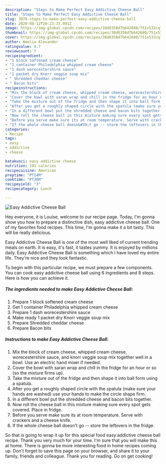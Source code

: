 ```yaml
---
description: "Steps to Make Perfect Easy Addictive Cheese Ball"
title: "Steps to Make Perfect Easy Addictive Cheese Ball"
slug: 3078-steps-to-make-perfect-easy-addictive-cheese-ball
date: 2020-08-12T20:23:37.091Z
image: https://img-global.cpcdn.com/recipes/38d0358d7b642680/751x532cq70/easy-addictive-cheese-ball-recipe-main-photo.jpg
thumbnail: https://img-global.cpcdn.com/recipes/38d0358d7b642680/751x532cq70/easy-addictive-cheese-ball-recipe-main-photo.jpg
cover: https://img-global.cpcdn.com/recipes/38d0358d7b642680/751x532cq70/easy-addictive-cheese-ball-recipe-main-photo.jpg
author: Amelia Alexander
ratingvalue: 4.7
reviewcount: 7
recipeingredient:
- "1 block softened cream cheese"
- "1 container Philadelphia whipped cream cheese"
- "1 dash worecestershire sauce"
- "1 packet dry Knorr veggie soup mix"
- " Shredded cheddar cheese"
- " Bacon bits"
recipeinstructions:
- "Mix the block of cream cheese, whipped cream cheese, worecestershire sauce, and knorr veggie soup mix together well in a bowl. Use an electric hand mixer if needed."
- "Cover the bowl with saran wrap and chill in the fridge for an hour or so (so the mixture firms up)."
- "Take the mixture out of the fridge and then shape it into ball form using a spatula."
- "After you get a roughly shaped circle with the spatula (make sure your hands are washed) use your hands to make the circle shape firm."
- "In a different bowl put the shredded cheese and bacon bits together."
- "Now roll the cheese ball in this mixture making sure every spot gets covered. Place in fridge."
- "Before you serve make sure its at room temperature. Serve with crackers and a cheese knife."
- "If the whole cheese ball doesn&#39;t go -- store the leftovers in the fridge."
categories:
- Recipe
tags:
- easy
- addictive
- cheese

katakunci: easy addictive cheese 
nutrition: 191 calories
recipecuisine: American
preptime: "PT14M"
cooktime: "PT36M"
recipeyield: "3"
recipecategory: Lunch

---
```



![Easy Addictive Cheese Ball](https://img-global.cpcdn.com/recipes/38d0358d7b642680/751x532cq70/easy-addictive-cheese-ball-recipe-main-photo.jpg)

Hey everyone, it is Louise, welcome to our recipe page. Today, I'm gonna show you how to prepare a distinctive dish, easy addictive cheese ball. One of my favorites food recipes. This time, I'm gonna make it a bit tasty. This will be really delicious.



Easy Addictive Cheese Ball is one of the most well liked of current trending meals on earth. It is easy, it's fast, it tastes yummy. It is enjoyed by millions daily. Easy Addictive Cheese Ball is something which I have loved my entire life. They're nice and they look fantastic.


To begin with this particular recipe, we must prepare a few components. You can cook easy addictive cheese ball using 6 ingredients and 8 steps. Here is how you can achieve it.

<!--inarticleads1-->

##### The ingredients needed to make Easy Addictive Cheese Ball:

1. Prepare 1 block softened cream cheese
1. Get 1 container Philadelphia whipped cream cheese
1. Prepare 1 dash worecestershire sauce
1. Make ready 1 packet dry Knorr veggie soup mix
1. Prepare  Shredded cheddar cheese
1. Prepare  Bacon bits




<!--inarticleads2-->

##### Instructions to make Easy Addictive Cheese Ball:

1. Mix the block of cream cheese, whipped cream cheese, worecestershire sauce, and knorr veggie soup mix together well in a bowl. Use an electric hand mixer if needed.
1. Cover the bowl with saran wrap and chill in the fridge for an hour or so (so the mixture firms up).
1. Take the mixture out of the fridge and then shape it into ball form using a spatula.
1. After you get a roughly shaped circle with the spatula (make sure your hands are washed) use your hands to make the circle shape firm.
1. In a different bowl put the shredded cheese and bacon bits together.
1. Now roll the cheese ball in this mixture making sure every spot gets covered. Place in fridge.
1. Before you serve make sure its at room temperature. Serve with crackers and a cheese knife.
1. If the whole cheese ball doesn&#39;t go -- store the leftovers in the fridge.




So that is going to wrap it up for this special food easy addictive cheese ball recipe. Thank you very much for your time. I'm sure that you will make this at home. There is gonna be more interesting food in home recipes coming up. Don't forget to save this page on your browser, and share it to your family, friends and colleague. Thank you for reading. Go on get cooking!
